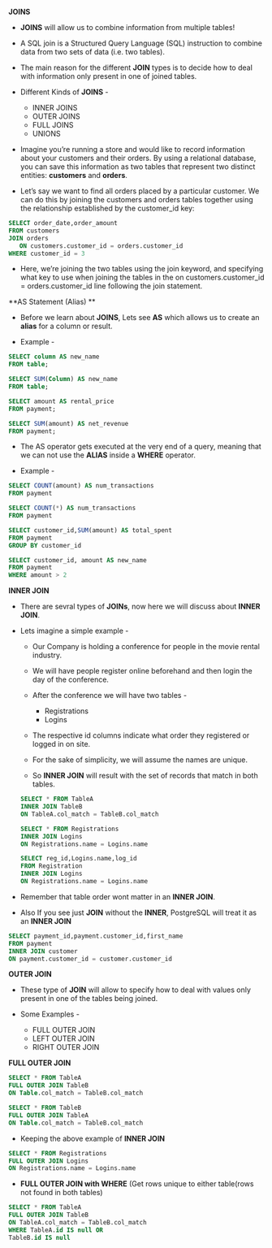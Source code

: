 **JOINS**

* **JOINS** will allow us to combine information from multiple tables!

* A SQL join is a Structured Query Language (SQL) instruction to combine data from two sets of data (i.e. two tables). 

* The main reason for the different **JOIN** types is to decide how to deal with information only present in one of joined tables.

* Different Kinds of **JOINS** - 

   * INNER JOINS
   * OUTER JOINS
   * FULL JOINS
   * UNIONS

* Imagine you’re running a store and would like to record information about your customers and their orders. By using a relational database, you can save this information as two tables that represent two distinct entities: **customers** and **orders**.

* Let’s say we want to find all orders placed by a particular customer. We can do this by joining the customers and orders tables together using the relationship established by the customer_id key:

```sql
SELECT order_date,order_amount
FROM customers
JOIN orders
   ON customers.customer_id = orders.customer_id
WHERE customer_id = 3
```

* Here, we’re joining the two tables using the join keyword, and specifying what key to use when joining the tables in the on customers.customer_id = orders.customer_id line following the join statement. 

**AS Statement (Alias) **

* Before we learn about **JOINS**, Lets see **AS** which allows us to create an **alias** for a column or result. 

* Example - 

```sql
SELECT column AS new_name
FROM table;

SELECT SUM(Column) AS new_name
FROM table;

SELECT amount AS rental_price
FROM payment;

SELECT SUM(amount) AS net_revenue
FROM payment;

```

* The AS operator gets executed at the very end of a query, meaning that we can not use the **ALIAS** inside a **WHERE** operator. 

* Example - 

```sql
SELECT COUNT(amount) AS num_transactions
FROM payment

SELECT COUNT(*) AS num_transactions
FROM payment

SELECT customer_id,SUM(amount) AS total_spent
FROM payment
GROUP BY customer_id

SELECT customer_id, amount AS new_name
FROM payment
WHERE amount > 2
```

**INNER JOIN**

* There are sevral types of **JOINs**, now here we will discuss about **INNER JOIN**. 

* Lets imagine a simple example - 

    * Our Company is holding a conference for people in the movie rental industry. 
    * We will have people register online beforehand and then login the day of the conference. 
    * After the conference we will have two tables - 
        * Registrations
        * Logins

    * The respective id columns indicate what order they registered or logged in on site. 

    * For the sake of simplicity, we will assume the names are unique. 

    * So **INNER JOIN** will result with the set of records that match in both tables.

    ```sql
    SELECT * FROM TableA
    INNER JOIN TableB
    ON TableA.col_match = TableB.col_match

    SELECT * FROM Registrations
    INNER JOIN Logins
    ON Registrations.name = Logins.name

    SELECT reg_id,Logins.name,log_id
    FROM Registration
    INNER JOIN Logins
    ON Registrations.name = Logins.name
    ```
* Remember that table order wont matter in an **INNER JOIN**. 

* Also If you see just **JOIN** without the **INNER**, PostgreSQL will treat it as an **INNER JOIN**

```sql
SELECT payment_id,payment.customer_id,first_name
FROM payment
INNER JOIN customer
ON payment.customer_id = customer.customer_id
```


**OUTER JOIN**

* These type of **JOIN** will allow to specify how to deal with values only present in one of the tables being joined.

* Some Examples - 
    * FULL OUTER JOIN
    * LEFT OUTER JOIN
    * RIGHT OUTER JOIN 


**FULL OUTER JOIN** 

```sql
SELECT * FROM TableA
FULL OUTER JOIN TableB
ON Table.col_match = TableB.col_match
```

```sql
SELECT * FROM TableB
FULL OUTER JOIN TableA
ON Table.col_match = TableB.col_match
```

* Keeping the above example of **INNER JOIN**

```sql
SELECT * FROM Registrations
FULL OUTER JOIN Logins
ON Registrations.name = Logins.name
```

* **FULL OUTER JOIN with WHERE** (Get rows unique to either table(rows not found in both tables)

```sql
SELECT * FROM TableA
FULL OUTER JOIN TableB
ON TableA.col_match = TableB.col_match
WHERE TableA.id IS null OR
TableB.id IS null
```




